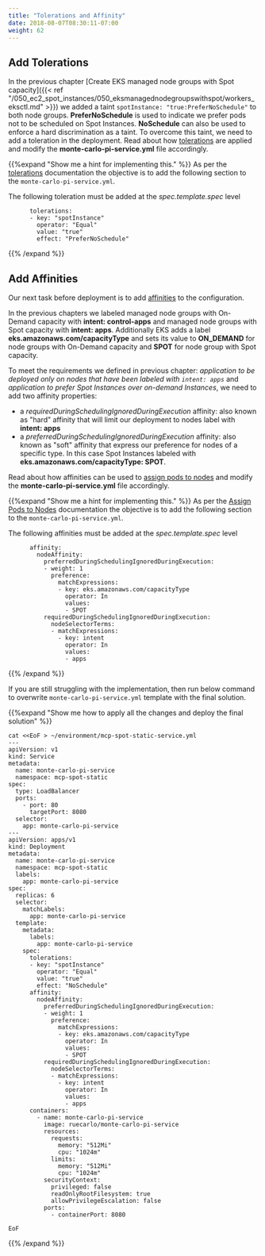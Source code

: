 ```yaml
---
title: "Tolerations and Affinity"
date: 2018-08-07T08:30:11-07:00
weight: 62
---
```


## Add Tolerations

In the previous chapter [Create EKS managed node groups with Spot capacity]({{< ref "/050_ec2_spot_instances/050_eksmanagednodegroupswithspot/workers_eksctl.md" >}}) we added a taint `spotInstance: "true:PreferNoSchedule"` to both node groups. **PreferNoSchedule** is used to indicate we prefer pods not to be scheduled on Spot Instances. **NoSchedule** can also be used to enforce a hard discrimination as a taint. To overcome this taint, we need to add a toleration in the deployment. Read about how [tolerations](https://kubernetes.io/docs/concepts/configuration/taint-and-toleration/) are applied and modify the **monte-carlo-pi-service.yml** file accordingly.

{{%expand "Show me a hint for implementing this." %}}
As per the [tolerations](https://kubernetes.io/docs/concepts/configuration/taint-and-toleration/) documentation 
the objective is to add the following section to the `monte-carlo-pi-service.yml`. 

The following toleration must be added at the *spec.template.spec* level

```
      tolerations: 
      - key: "spotInstance" 
        operator: "Equal" 
        value: "true" 
        effect: "PreferNoSchedule" 
```

{{% /expand %}}

## Add Affinities

Our next task before deployment is to add [affinities](https://kubernetes.io/docs/concepts/configuration/assign-pod-node/#affinity-and-anti-affinity) to the configuration. 

In the previous chapters we labeled managed node groups with On-Demand capacity with **intent: control-apps** and managed node groups with Spot capacity with **intent: apps**. Additionally EKS adds a label **eks.amazonaws.com/capacityType** and sets its value to **ON_DEMAND** for node groups with On-Demand capacity and **SPOT** for node group with Spot capacity. 

To meet the requirements we defined in previous chapter: *application to be deployed only on nodes that have been labeled with `intent: apps`* and *application to prefer Spot Instances over on-demand Instances*, we need to add two affinity properties:

- a *requiredDuringSchedulingIgnoredDuringExecution* affinity: also known as "hard" affinity that will limit our deployment to nodes label with **intent: apps** 
- a *preferredDuringSchedulingIgnoredDuringExecution* affinity: also known as "soft" affinity that express our preference for nodes of a specific type. In this case Spot Instances labeled with **eks.amazonaws.com/capacityType: SPOT**.

Read about how affinities can be used to [assign pods to nodes](https://kubernetes.io/docs/concepts/configuration/assign-pod-node/#affinity-and-anti-affinity) and modify the **monte-carlo-pi-service.yml** file accordingly.

{{%expand "Show me a hint for implementing this." %}}
As per the [Assign Pods to Nodes](https://kubernetes.io/docs/concepts/configuration/assign-pod-node/#affinity-and-anti-affinity) documentation the objective is to add the following section to the `monte-carlo-pi-service.yml`. 

The following affinities must be added at the *spec.template.spec* level

```
      affinity: 
        nodeAffinity: 
          preferredDuringSchedulingIgnoredDuringExecution: 
          - weight: 1 
            preference: 
              matchExpressions: 
              - key: eks.amazonaws.com/capacityType 
                operator: In 
                values: 
                - SPOT 
          requiredDuringSchedulingIgnoredDuringExecution: 
            nodeSelectorTerms: 
            - matchExpressions: 
              - key: intent 
                operator: In 
                values: 
                - apps 
```

{{% /expand %}}


If you are still struggling with the implementation, then run below command to overwrite `monte-carlo-pi-service.yml` template with the final solution. 

{{%expand "Show me how to apply all the changes and deploy the final solution" %}}
```
cat <<EoF > ~/environment/mcp-spot-static-service.yml
---
apiVersion: v1 
kind: Service 
metadata: 
  name: monte-carlo-pi-service
  namespace: mcp-spot-static 
spec: 
  type: LoadBalancer 
  ports: 
    - port: 80 
      targetPort: 8080 
  selector: 
    app: monte-carlo-pi-service 
--- 
apiVersion: apps/v1 
kind: Deployment 
metadata: 
  name: monte-carlo-pi-service
  namespace: mcp-spot-static 
  labels: 
    app: monte-carlo-pi-service 
spec: 
  replicas: 6 
  selector: 
    matchLabels: 
      app: monte-carlo-pi-service 
  template: 
    metadata: 
      labels: 
        app: monte-carlo-pi-service 
    spec:
      tolerations: 
      - key: "spotInstance" 
        operator: "Equal" 
        value: "true" 
        effect: "NoSchedule" 
      affinity: 
        nodeAffinity: 
          preferredDuringSchedulingIgnoredDuringExecution: 
          - weight: 1 
            preference: 
              matchExpressions: 
              - key: eks.amazonaws.com/capacityType 
                operator: In 
                values: 
                - SPOT 
          requiredDuringSchedulingIgnoredDuringExecution: 
            nodeSelectorTerms: 
            - matchExpressions: 
              - key: intent 
                operator: In 
                values: 
                - apps
      containers: 
        - name: monte-carlo-pi-service 
          image: ruecarlo/monte-carlo-pi-service
          resources: 
            requests: 
              memory: "512Mi" 
              cpu: "1024m" 
            limits: 
              memory: "512Mi" 
              cpu: "1024m" 
          securityContext: 
            privileged: false 
            readOnlyRootFilesystem: true 
            allowPrivilegeEscalation: false 
          ports: 
            - containerPort: 8080 

EoF
```
{{% /expand %}}